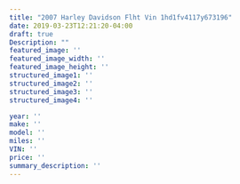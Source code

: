 ```yaml
---
title: "2007 Harley Davidson Flht Vin 1hd1fv4117y673196"
date: 2019-03-23T12:21:20-04:00
draft: true
Description: ""
featured_image: ''
featured_image_width: ''
featured_image_height: ''
structured_image1: ''
structured_image2: ''
structured_image3: ''
structured_image4: ''

year: ''
make: ''
model: ''
miles: ''
VIN: ''
price: ''
summary_description: ''
---
```

